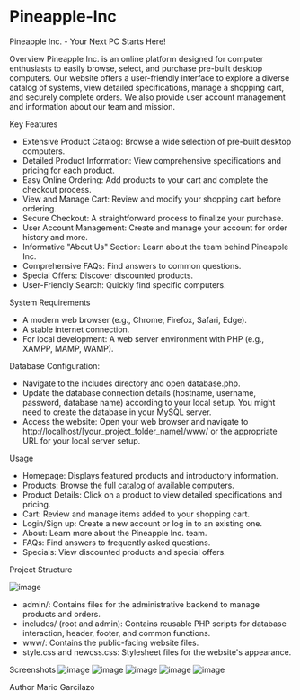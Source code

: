 # Pineapple-Inc

Pineapple Inc. - Your Next PC Starts Here!


Overview
Pineapple Inc. is an online platform designed for computer enthusiasts to easily browse, select, and purchase pre-built desktop computers. Our website offers a user-friendly interface to explore a diverse catalog of systems, view detailed specifications, manage a shopping cart, and securely complete orders. We also provide user account management and information about our team and mission.

Key Features
- Extensive Product Catalog: Browse a wide selection of pre-built desktop computers.
- Detailed Product Information: View comprehensive specifications and pricing for each product.
- Easy Online Ordering: Add products to your cart and complete the checkout process.
- View and Manage Cart: Review and modify your shopping cart before ordering.
- Secure Checkout: A straightforward process to finalize your purchase.
- User Account Management: Create and manage your account for order history and more.
- Informative "About Us" Section: Learn about the team behind Pineapple Inc.
- Comprehensive FAQs: Find answers to common questions.
- Special Offers: Discover discounted products.
- User-Friendly Search: Quickly find specific computers.

System Requirements
- A modern web browser (e.g., Chrome, Firefox, Safari, Edge).
- A stable internet connection.
- For local development: A web server environment with PHP (e.g., XAMPP, MAMP, WAMP).


Database Configuration:
- Navigate to the includes directory and open database.php.
- Update the database connection details (hostname, username, password, database name) according to your local setup. You might need to create the database in your MySQL server.
- Access the website: Open your web browser and navigate to http://localhost/[your_project_folder_name]/www/ or the appropriate URL for your local server setup.

Usage
- Homepage: Displays featured products and introductory information.
- Products: Browse the full catalog of available computers.
- Product Details: Click on a product to view detailed specifications and pricing.
- Cart: Review and manage items added to your shopping cart.
- Login/Sign up: Create a new account or log in to an existing one.
- About: Learn more about the Pineapple Inc. team.
- FAQs: Find answers to frequently asked questions.
- Specials: View discounted products and special offers.

Project Structure


![image](https://github.com/user-attachments/assets/72a2355a-979c-4522-829b-23debb5d4ca2)




- admin/: Contains files for the administrative backend to manage products and orders.
- includes/ (root and admin): Contains reusable PHP scripts for database interaction, header, footer, and common functions.
- www/: Contains the public-facing website files.
- style.css and newcss.css: Stylesheet files for the website's appearance.

Screenshots
![image](https://github.com/user-attachments/assets/5dc10b6f-aa58-4151-88ce-6d530e739897)
![image](https://github.com/user-attachments/assets/29aaf579-ff25-4da7-a18a-c9b97c15196b)
![image](https://github.com/user-attachments/assets/0a4a3a9f-8eea-42b4-8ad4-eb4b3edac04b)
![image](https://github.com/user-attachments/assets/574307e5-b458-4b03-8d49-9cfe6a713b18)
![image](https://github.com/user-attachments/assets/c3f89970-448a-4f97-8385-c8e44fa4ee2f)



Author
Mario Garcilazo
